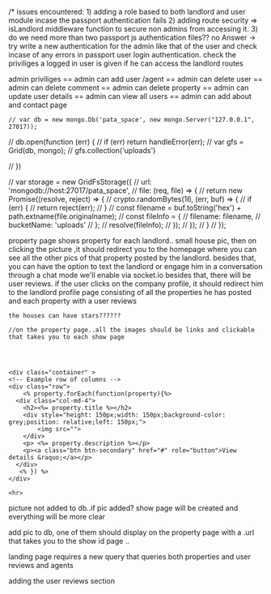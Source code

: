 /*
issues encountered:
	1) adding a role based to both landlord and user module incase the passport authentication fails
	2) adding route security => isLandlord middleware function to secure non admins from accessing it.
	3) do we need more than two passport js authentication files??  no Answer -> try write a new authentication
		for the admin like that of the user and check incase of any errors in passport user login authentication.
		check the priviliges a logged in user is given if he can access the landlord routes


admin priviliges
	== admin can add user /agent
	== admin can delete user 
	== admin can delete comment
	== admin can delete property
	== admin can update user details
	== admin can view all users
	== admin can add about and contact page

	// var db = new mongo.Db('pata_space', new mongo.Server("127.0.0.1", 27017));
// db.open(function (err) {
//   if (err) return handleError(err);
//   var gfs = Grid(db, mongo);
//   gfs.collection('uploads')
  
// })

// var storage = new GridFsStorage({
//   url: 'mongodb://host:27017/pata_space',
//   file: (req, file) => {
//     return new Promise((resolve, reject) => {
//       crypto.randomBytes(16, (err, buf) => {
//         if (err) {
//           return reject(err);
//         }
//         const filename = buf.toString('hex') + path.extname(file.originalname);
//         const fileInfo = {
//           filename: filename,
//           bucketName: 'uploads'
//         };
//         resolve(fileInfo);
//       });
//     });
//   }
// });


property page
	shows property for each landlord..
	small house pic, then on clicking the picture ,it should redirect you to the homepage where you can see all the other pics of that property posted by the landlord.
	besides that, you can have the option to text the landlord or engage him in a conversation through a chat mode we'll enable via socket.io
	besides that, there will be user reviews.
	if the user clicks on the company profile, it should redirect him to the landlord profile page consisting of all the properties he has posted and each property with a user reviews

	the houses can have stars??????

	//on the property page..all the images should be links and clickable that takes you to each show page




	<div class="container" >
    <!-- Example row of columns -->
    <div class="row">
    	<% property.forEach(function(property){%>
      <div class="col-md-4">
        <h2><%= property.title %></h2>
        <div style="height: 150px;width: 150px;background-color: grey;position: relative;left: 150px;"> 
            <img src="">
        </div>
        <p> <%= property.description %></p>
        <p><a class="btn btn-secondary" href="#" role="button">View details &raquo;</a></p>
      </div>  
       <% }) %>   
    </div>

    <hr>

  </div> <!-- /container -->



picture not added to db..if pic added? show page will be created and everything will be more clear


add pic to db, one of them should display on the property page with a .url that takes you to the show id page
 ..

 landing page requires a new query that queries both properties and user reviews and agents

 adding the user reviews section